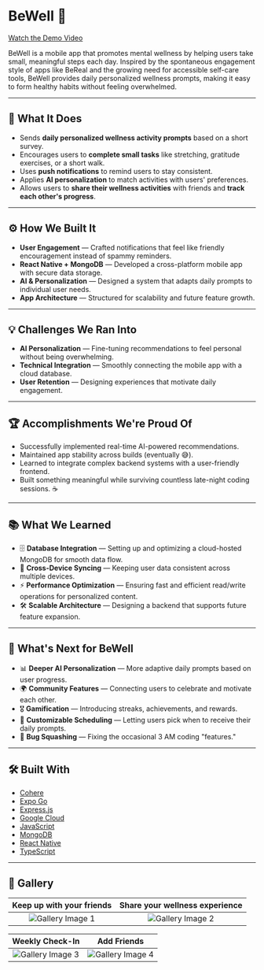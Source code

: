 # BeWell 🌸

[Watch the Demo Video](https://www.youtube.com/watch?v=MleEMyMtzH0)

BeWell is a mobile app that promotes mental wellness by helping users take small, meaningful steps each day. Inspired by the spontaneous engagement style of apps like BeReal and the growing need for accessible self-care tools, BeWell provides daily personalized wellness prompts, making it easy to form healthy habits without feeling overwhelmed.

---

## 📱 What It Does

- Sends **daily personalized wellness activity prompts** based on a short survey.
- Encourages users to **complete small tasks** like stretching, gratitude exercises, or a short walk.
- Uses **push notifications** to remind users to stay consistent.
- Applies **AI personalization** to match activities with users' preferences.
- Allows users to **share their wellness activities** with friends and **track each other's progress**.

---

## ⚙️ How We Built It

- **User Engagement** — Crafted notifications that feel like friendly encouragement instead of spammy reminders.
- **React Native + MongoDB** — Developed a cross-platform mobile app with secure data storage.
- **AI & Personalization** — Designed a system that adapts daily prompts to individual user needs.
- **App Architecture** — Structured for scalability and future feature growth.

---

## 💡 Challenges We Ran Into

- **AI Personalization** — Fine-tuning recommendations to feel personal without being overwhelming.
- **Technical Integration** — Smoothly connecting the mobile app with a cloud database.
- **User Retention** — Designing experiences that motivate daily engagement.

---

## 🏆 Accomplishments We're Proud Of

- Successfully implemented real-time AI-powered recommendations.
- Maintained app stability across builds (eventually 😅).
- Learned to integrate complex backend systems with a user-friendly frontend.
- Built something meaningful while surviving countless late-night coding sessions. ☕

---

## 📚 What We Learned

- 🗄 **Database Integration** — Setting up and optimizing a cloud-hosted MongoDB for smooth data flow.
- 🔄 **Cross-Device Syncing** — Keeping user data consistent across multiple devices.
- ⚡ **Performance Optimization** — Ensuring fast and efficient read/write operations for personalized content.
- 🛠 **Scalable Architecture** — Designing a backend that supports future feature expansion.

---

## 🚀 What's Next for BeWell

- 📊 **Deeper AI Personalization** — More adaptive daily prompts based on user progress.
- 🌍 **Community Features** — Connecting users to celebrate and motivate each other.
- 🎖 **Gamification** — Introducing streaks, achievements, and rewards.
- 📅 **Customizable Scheduling** — Letting users pick when to receive their daily prompts.
- 🐛 **Bug Squashing** — Fixing the occasional 3 AM coding "features."

---

## 🛠 Built With

- [Cohere](https://cohere.com/)
- [Expo Go](https://expo.dev/)
- [Express.js](https://expressjs.com/)
- [Google Cloud](https://cloud.google.com/)
- [JavaScript](https://developer.mozilla.org/en-US/docs/Web/JavaScript)
- [MongoDB](https://www.mongodb.com/)
- [React Native](https://reactnative.dev/)
- [TypeScript](https://www.typescriptlang.org/)

---

## 📸 Gallery

| Keep up with your friends | Share your wellness experience |
|:-------------------------:|:------------------------------:|
| ![Gallery Image 1](/mnt/data/gallery%20(1).jpg) | ![Gallery Image 2](/mnt/data/gallery%20(2).jpg) |

| Weekly Check-In | Add Friends |
|:---------------:|:-----------:|
| ![Gallery Image 3](/mnt/data/gallery%20(3).jpg) | ![Gallery Image 4](/mnt/data/gallery.jpg) |

